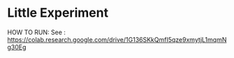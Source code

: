 # Little Experiment

HOW TO RUN:
See : https://colab.research.google.com/drive/1G136SKkQmfI5qze9xmytjL1mqmNg30Eg 
